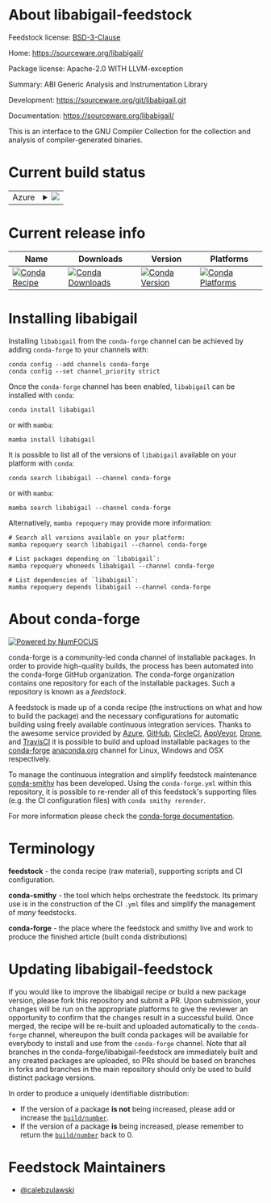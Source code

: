 About libabigail-feedstock
==========================

Feedstock license: [BSD-3-Clause](https://github.com/conda-forge/libabigail-feedstock/blob/main/LICENSE.txt)

Home: https://sourceware.org/libabigail/

Package license: Apache-2.0 WITH LLVM-exception

Summary: ABI Generic Analysis and Instrumentation Library

Development: https://sourceware.org/git/libabigail.git

Documentation: https://sourceware.org/libabigail/

This is an interface to the GNU Compiler Collection for the collection
and analysis of compiler-generated binaries.


Current build status
====================


<table>
    
  <tr>
    <td>Azure</td>
    <td>
      <details>
        <summary>
          <a href="https://dev.azure.com/conda-forge/feedstock-builds/_build/latest?definitionId=23418&branchName=main">
            <img src="https://dev.azure.com/conda-forge/feedstock-builds/_apis/build/status/libabigail-feedstock?branchName=main">
          </a>
        </summary>
        <table>
          <thead><tr><th>Variant</th><th>Status</th></tr></thead>
          <tbody><tr>
              <td>linux_64</td>
              <td>
                <a href="https://dev.azure.com/conda-forge/feedstock-builds/_build/latest?definitionId=23418&branchName=main">
                  <img src="https://dev.azure.com/conda-forge/feedstock-builds/_apis/build/status/libabigail-feedstock?branchName=main&jobName=linux&configuration=linux%20linux_64_" alt="variant">
                </a>
              </td>
            </tr><tr>
              <td>linux_aarch64</td>
              <td>
                <a href="https://dev.azure.com/conda-forge/feedstock-builds/_build/latest?definitionId=23418&branchName=main">
                  <img src="https://dev.azure.com/conda-forge/feedstock-builds/_apis/build/status/libabigail-feedstock?branchName=main&jobName=linux&configuration=linux%20linux_aarch64_" alt="variant">
                </a>
              </td>
            </tr><tr>
              <td>linux_ppc64le</td>
              <td>
                <a href="https://dev.azure.com/conda-forge/feedstock-builds/_build/latest?definitionId=23418&branchName=main">
                  <img src="https://dev.azure.com/conda-forge/feedstock-builds/_apis/build/status/libabigail-feedstock?branchName=main&jobName=linux&configuration=linux%20linux_ppc64le_" alt="variant">
                </a>
              </td>
            </tr>
          </tbody>
        </table>
      </details>
    </td>
  </tr>
</table>

Current release info
====================

| Name | Downloads | Version | Platforms |
| --- | --- | --- | --- |
| [![Conda Recipe](https://img.shields.io/badge/recipe-libabigail-green.svg)](https://anaconda.org/conda-forge/libabigail) | [![Conda Downloads](https://img.shields.io/conda/dn/conda-forge/libabigail.svg)](https://anaconda.org/conda-forge/libabigail) | [![Conda Version](https://img.shields.io/conda/vn/conda-forge/libabigail.svg)](https://anaconda.org/conda-forge/libabigail) | [![Conda Platforms](https://img.shields.io/conda/pn/conda-forge/libabigail.svg)](https://anaconda.org/conda-forge/libabigail) |

Installing libabigail
=====================

Installing `libabigail` from the `conda-forge` channel can be achieved by adding `conda-forge` to your channels with:

```
conda config --add channels conda-forge
conda config --set channel_priority strict
```

Once the `conda-forge` channel has been enabled, `libabigail` can be installed with `conda`:

```
conda install libabigail
```

or with `mamba`:

```
mamba install libabigail
```

It is possible to list all of the versions of `libabigail` available on your platform with `conda`:

```
conda search libabigail --channel conda-forge
```

or with `mamba`:

```
mamba search libabigail --channel conda-forge
```

Alternatively, `mamba repoquery` may provide more information:

```
# Search all versions available on your platform:
mamba repoquery search libabigail --channel conda-forge

# List packages depending on `libabigail`:
mamba repoquery whoneeds libabigail --channel conda-forge

# List dependencies of `libabigail`:
mamba repoquery depends libabigail --channel conda-forge
```


About conda-forge
=================

[![Powered by
NumFOCUS](https://img.shields.io/badge/powered%20by-NumFOCUS-orange.svg?style=flat&colorA=E1523D&colorB=007D8A)](https://numfocus.org)

conda-forge is a community-led conda channel of installable packages.
In order to provide high-quality builds, the process has been automated into the
conda-forge GitHub organization. The conda-forge organization contains one repository
for each of the installable packages. Such a repository is known as a *feedstock*.

A feedstock is made up of a conda recipe (the instructions on what and how to build
the package) and the necessary configurations for automatic building using freely
available continuous integration services. Thanks to the awesome service provided by
[Azure](https://azure.microsoft.com/en-us/services/devops/), [GitHub](https://github.com/),
[CircleCI](https://circleci.com/), [AppVeyor](https://www.appveyor.com/),
[Drone](https://cloud.drone.io/welcome), and [TravisCI](https://travis-ci.com/)
it is possible to build and upload installable packages to the
[conda-forge](https://anaconda.org/conda-forge) [anaconda.org](https://anaconda.org/)
channel for Linux, Windows and OSX respectively.

To manage the continuous integration and simplify feedstock maintenance
[conda-smithy](https://github.com/conda-forge/conda-smithy) has been developed.
Using the ``conda-forge.yml`` within this repository, it is possible to re-render all of
this feedstock's supporting files (e.g. the CI configuration files) with ``conda smithy rerender``.

For more information please check the [conda-forge documentation](https://conda-forge.org/docs/).

Terminology
===========

**feedstock** - the conda recipe (raw material), supporting scripts and CI configuration.

**conda-smithy** - the tool which helps orchestrate the feedstock.
                   Its primary use is in the construction of the CI ``.yml`` files
                   and simplify the management of *many* feedstocks.

**conda-forge** - the place where the feedstock and smithy live and work to
                  produce the finished article (built conda distributions)


Updating libabigail-feedstock
=============================

If you would like to improve the libabigail recipe or build a new
package version, please fork this repository and submit a PR. Upon submission,
your changes will be run on the appropriate platforms to give the reviewer an
opportunity to confirm that the changes result in a successful build. Once
merged, the recipe will be re-built and uploaded automatically to the
`conda-forge` channel, whereupon the built conda packages will be available for
everybody to install and use from the `conda-forge` channel.
Note that all branches in the conda-forge/libabigail-feedstock are
immediately built and any created packages are uploaded, so PRs should be based
on branches in forks and branches in the main repository should only be used to
build distinct package versions.

In order to produce a uniquely identifiable distribution:
 * If the version of a package **is not** being increased, please add or increase
   the [``build/number``](https://docs.conda.io/projects/conda-build/en/latest/resources/define-metadata.html#build-number-and-string).
 * If the version of a package **is** being increased, please remember to return
   the [``build/number``](https://docs.conda.io/projects/conda-build/en/latest/resources/define-metadata.html#build-number-and-string)
   back to 0.

Feedstock Maintainers
=====================

* [@calebzulawski](https://github.com/calebzulawski/)

